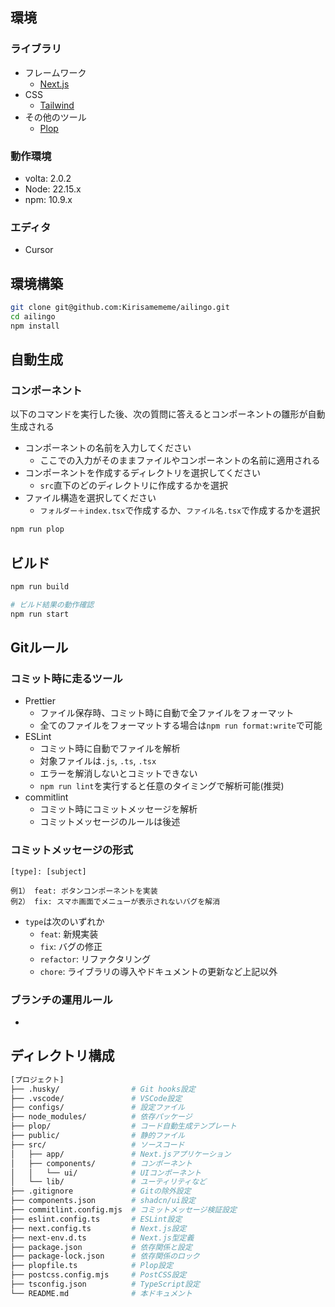 ## 環境

### ライブラリ

- フレームワーク
  - [Next.js](https://nextjs.org/docs)
- CSS
  - [Tailwind](https://tailwindcss.com/)
- その他のツール
  - [Plop](https://plopjs.com/)

### 動作環境

- volta: 2.0.2
- Node: 22.15.x
- npm: 10.9.x

### エディタ

- Cursor

## 環境構築

```bash
git clone git@github.com:Kirisamememe/ailingo.git
cd ailingo
npm install
```

## 自動生成

### コンポーネント

以下のコマンドを実行した後、次の質問に答えるとコンポーネントの雛形が自動生成される

- コンポーネントの名前を入力してください
  - ここでの入力がそのままファイルやコンポーネントの名前に適用される
- コンポーネントを作成するディレクトリを選択してください
  - `src`直下のどのディレクトリに作成するかを選択
- ファイル構造を選択してください
  - `フォルダー＋index.tsx`で作成するか、`ファイル名.tsx`で作成するかを選択

```bash
npm run plop
```

## ビルド

```bash
npm run build

# ビルド結果の動作確認
npm run start
```

## Gitルール

### コミット時に走るツール

- Prettier
  - ファイル保存時、コミット時に自動で全ファイルをフォーマット
  - 全てのファイルをフォーマットする場合は`npm run format:write`で可能
- ESLint
  - コミット時に自動でファイルを解析
  - 対象ファイルは`.js`, `.ts`, `.tsx`
  - エラーを解消しないとコミットできない
  - `npm run lint`を実行すると任意のタイミングで解析可能(推奨)
- commitlint
  - コミット時にコミットメッセージを解析
  - コミットメッセージのルールは後述

### コミットメッセージの形式

```none
[type]: [subject]

例1） feat: ボタンコンポーネントを実装
例2） fix: スマホ画面でメニューが表示されないバグを解消
```

- `type`は次のいずれか
  - `feat`: 新規実装
  - `fix`: バグの修正
  - `refactor`: リファクタリング
  - `chore`: ライブラリの導入やドキュメントの更新など上記以外

### ブランチの運用ルール

-

## ディレクトリ構成

```bash
[プロジェクト]
├── .husky/                # Git hooks設定
├── .vscode/               # VSCode設定
├── configs/               # 設定ファイル
├── node_modules/          # 依存パッケージ
├── plop/                  # コード自動生成テンプレート
├── public/                # 静的ファイル
├── src/                   # ソースコード
│   ├── app/               # Next.jsアプリケーション
│   ├── components/        # コンポーネント
│   │   └── ui/            # UIコンポーネント
│   └── lib/               # ユーティリティなど
├── .gitignore             # Gitの除外設定
├── components.json        # shadcn/ui設定
├── commitlint.config.mjs  # コミットメッセージ検証設定
├── eslint.config.ts       # ESLint設定
├── next.config.ts         # Next.js設定
├── next-env.d.ts          # Next.js型定義
├── package.json           # 依存関係と設定
├── package-lock.json      # 依存関係のロック
├── plopfile.ts            # Plop設定
├── postcss.config.mjs     # PostCSS設定
├── tsconfig.json          # TypeScript設定
└── README.md              # 本ドキュメント
```
